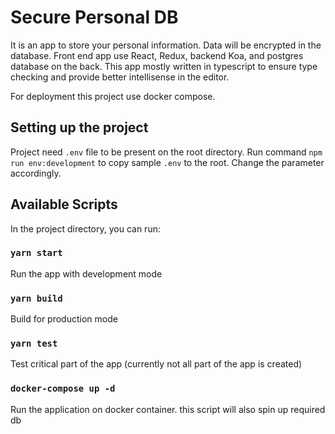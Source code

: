 # Secure Personal DB

It is an app to store your personal information. Data will be encrypted in the database.
Front end app use React, Redux, backend Koa, and postgres database on the back. This app mostly written in typescript to
ensure type checking and provide better intellisense in the editor.

For deployment this project use docker compose.

## Setting up the project

Project need `.env` file to be present on the root directory. Run command `npm run env:development` to copy sample `.env` to the root.
Change the parameter accordingly.

## Available Scripts

In the project directory, you can run:

### `yarn start`

Run the app with development mode

### `yarn build`

Build for production mode

### `yarn test`

Test critical part of the app (currently not all part of the app is created)

### `docker-compose up -d`

Run the application on docker container. this script will also spin up required db
